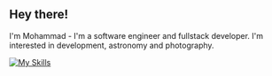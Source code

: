 Hey there!
-
I'm Mohammad - I'm a software engineer and fullstack developer. I'm interested in development, astronomy and photography.

[![My Skills](https://skillicons.dev/icons?i=i=js,py,cs,ts,visualstudio)](https://skillicons.dev)
